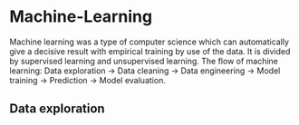 # Machine-Learning
Machine learning was a type of computer science which can automatically give a decisive result with empirical training by use of the data. It is divided by supervised learning and unsupervised learning. The flow of machine learning: Data exploration -> Data cleaning -> Data engineering -> Model training -> Prediction -> Model evaluation.

## Data exploration
